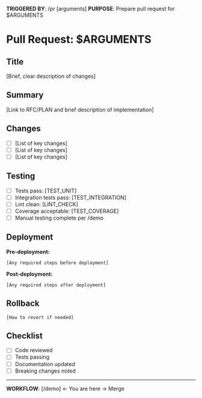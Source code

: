 **TRIGGERED BY**: /pr [arguments]
**PURPOSE**: Prepare pull request for $ARGUMENTS

# Pull Request: $ARGUMENTS

## Title
[Brief, clear description of changes]

## Summary
[Link to RFC/PLAN and brief description of implementation]

## Changes
- [ ] [List of key changes]
- [ ] [List of key changes]
- [ ] [List of key changes]

## Testing
- [ ] Tests pass: [TEST_UNIT]
- [ ] Integration tests pass: [TEST_INTEGRATION]
- [ ] Lint clean: [LINT_CHECK]
- [ ] Coverage acceptable: [TEST_COVERAGE]
- [ ] Manual testing complete per /demo

## Deployment
**Pre-deployment:**
```
[Any required steps before deployment]
```

**Post-deployment:**
```
[Any required steps after deployment]
```

## Rollback
```
[How to revert if needed]
```

## Checklist
- [ ] Code reviewed
- [ ] Tests passing
- [ ] Documentation updated
- [ ] Breaking changes noted

---
**WORKFLOW**: [/demo] ← You are here → Merge
